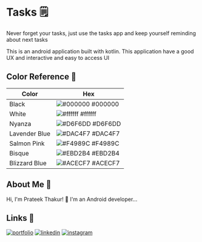 
# Tasks 🗒️

Never forget your tasks, just use the tasks app and keep yourself reminding about next tasks

This is an android application built with kotlin. This application have a good UX and interactive and easy to access UI

## Color Reference 🎨

| Color             | Hex                                                                |
| ----------------- | ------------------------------------------------------------------ |
| Black | ![#000000](https://via.placeholder.com/10/000000?text=+) #000000 |
| White | ![#ffffff](https://via.placeholder.com/10/ffffff?text=+) #ffffff |
| Nyanza| ![#D6F6DD](https://via.placeholder.com/10/D6F6DD?text=+) #D6F6DD |
| Lavender Blue| ![#DAC4F7](https://via.placeholder.com/10/DAC4F7?text=+) #DAC4F7|
| Salmon Pink| ![#F4989C](https://via.placeholder.com/10/F4989C?text=+) #F4989C|
| Bisque| ![#EBD2B4](https://via.placeholder.com/10/EBD2B4?text=+) #EBD2B4|
| Blizzard Blue| ![#ACECF7](https://via.placeholder.com/10/ACECF7?text=+) #ACECF7|




##  About Me 🚀
Hi, I'm Prateek Thakur! 👋
I'm an Android developer...


##  Links 🔗
[![portfolio](https://img.shields.io/badge/my_portfolio-000?style=for-the-badge&logo=ko-fi&logoColor=white)](https://prateekthakur272.github.io)
[![linkedin](https://img.shields.io/badge/linkedin-0A66C2?style=for-the-badge&logo=linkedin&logoColor=white)](https://www.linkedin.com/in/prateek-thakur-452127216/)
[![instagram](https://img.shields.io/badge/instagram-1DA1F2?style=for-the-badge&logo=instagram&logoColor=white)](https://instagram.com/prateek_._thakur)

